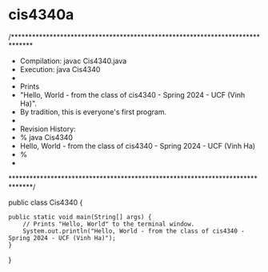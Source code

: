 # cis4340a
/******************************************************************************
 *  Compilation:  javac Cis4340.java
 *  Execution:    java Cis4340
 *
 *  Prints 
 *    "Hello, World - from the class of cis4340 - Spring 2024 - UCF (Vinh Ha)".
 *  By tradition, this is everyone's first program.
 *
 * Revision History:
 *   % java Cis4340
 *  Hello, World - from the class of cis4340 - Spring 2024 - UCF (Vinh Ha)
 *  %
 *
 ******************************************************************************/

public class Cis4340 {

    public static void main(String[] args) {
        // Prints "Hello, World" to the terminal window.
        System.out.println("Hello, World - from the class of cis4340 - Spring 2024 - UCF (Vinh Ha)");
    }

}

